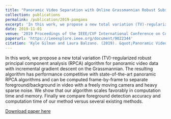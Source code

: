 ```yaml
---
title: "Panoramic Video Separation with Online Grassmannian Robust Subspace Estimation"
collection: publications
permalink: /publication/2019-pangaea
excerpt: 'In this work, we propose a new total variation (TV)-regularized robust principal component analysis (RPCA) algorithm for panoramic video data with incremental gradient descent on the Grassmannian.'
date: 2019-11-01
venue: '2019 Proceedings of the IEEE/CVF International Conference on Computer Vision (ICCV) - Workshop'
paperurl: 'https://ieeexplore.ieee.org/document/9022344'
citation: 'Kyle Gilman and Laura Balzano. (2019). &quot;Panoramic Video Separation with Online Grassmannian Robust Subspace Estimation.&quot; <i>Proceedings of the IEEE/CVF International Conference on Computer Vision (ICCV) </i>.'
---
```


In this work, we propose a new total variation (TV)-regularized robust principal component analysis (RPCA) algorithm for panoramic video data with incremental gradient descent on the Grassmannian. The resulting algorithm has performance competitive with state-of-the-art panoramic RPCA algorithms and can be computed frame-by-frame to separate foreground/background in video with a freely moving camera and heavy sparse noise. We show that our algorithm scales favorably in computation time and memory. Finally we compare foreground detection accuracy and computation time of our method versus several existing methods.

[Download paper here](https://ieeexplore.ieee.org/document/9022344)
